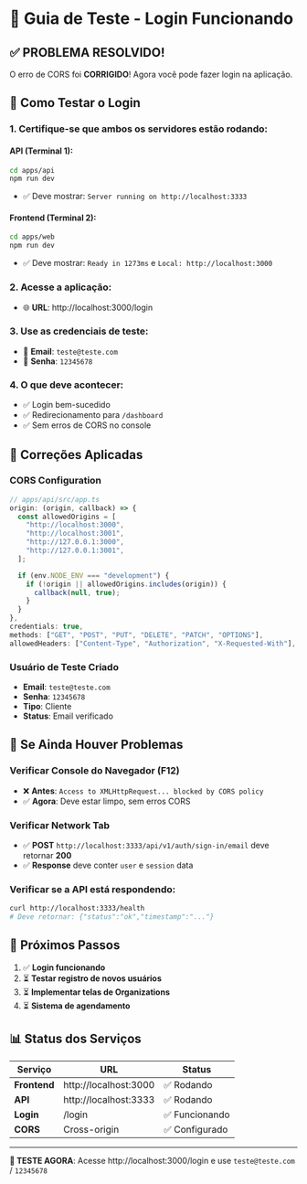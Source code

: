 # 🔐 Guia de Teste - Login Funcionando

## ✅ PROBLEMA RESOLVIDO!

O erro de CORS foi **CORRIGIDO**! Agora você pode fazer login na aplicação.

## 🚀 Como Testar o Login

### 1. **Certifique-se que ambos os servidores estão rodando:**

#### API (Terminal 1):

```bash
cd apps/api
npm run dev
```

- ✅ Deve mostrar: `Server running on http://localhost:3333`

#### Frontend (Terminal 2):

```bash
cd apps/web
npm run dev
```

- ✅ Deve mostrar: `Ready in 1273ms` e `Local: http://localhost:3000`

### 2. **Acesse a aplicação:**

- 🌐 **URL**: http://localhost:3000/login

### 3. **Use as credenciais de teste:**

- 📧 **Email**: `teste@teste.com`
- 🔐 **Senha**: `12345678`

### 4. **O que deve acontecer:**

- ✅ Login bem-sucedido
- ✅ Redirecionamento para `/dashboard`
- ✅ Sem erros de CORS no console

## 🔧 Correções Aplicadas

### **CORS Configuration**

```javascript
// apps/api/src/app.ts
origin: (origin, callback) => {
  const allowedOrigins = [
    "http://localhost:3000",
    "http://localhost:3001",
    "http://127.0.0.1:3000",
    "http://127.0.0.1:3001",
  ];

  if (env.NODE_ENV === "development") {
    if (!origin || allowedOrigins.includes(origin)) {
      callback(null, true);
    }
  }
},
credentials: true,
methods: ["GET", "POST", "PUT", "DELETE", "PATCH", "OPTIONS"],
allowedHeaders: ["Content-Type", "Authorization", "X-Requested-With"],
```

### **Usuário de Teste Criado**

- **Email**: `teste@teste.com`
- **Senha**: `12345678`
- **Tipo**: Cliente
- **Status**: Email verificado

## 🐛 Se Ainda Houver Problemas

### **Verificar Console do Navegador (F12)**

- ❌ **Antes**: `Access to XMLHttpRequest... blocked by CORS policy`
- ✅ **Agora**: Deve estar limpo, sem erros CORS

### **Verificar Network Tab**

- ✅ **POST** `http://localhost:3333/api/v1/auth/sign-in/email` deve retornar **200**
- ✅ **Response** deve conter `user` e `session` data

### **Verificar se a API está respondendo:**

```bash
curl http://localhost:3333/health
# Deve retornar: {"status":"ok","timestamp":"..."}
```

## 🎯 Próximos Passos

1. ✅ **Login funcionando**
2. ⏳ **Testar registro de novos usuários**
3. ⏳ **Implementar telas de Organizations**
4. ⏳ **Sistema de agendamento**

## 📊 Status dos Serviços

| Serviço      | URL                   | Status         |
| ------------ | --------------------- | -------------- |
| **Frontend** | http://localhost:3000 | ✅ Rodando     |
| **API**      | http://localhost:3333 | ✅ Rodando     |
| **Login**    | /login                | ✅ Funcionando |
| **CORS**     | Cross-origin          | ✅ Configurado |

---

**🎉 TESTE AGORA**: Acesse http://localhost:3000/login e use `teste@teste.com` / `12345678`
